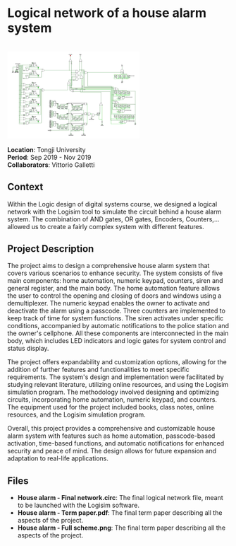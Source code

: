 # Logical network of a house alarm system

<br>
<img src="./House%20Alarm%20-%20Full%20scheme.png" width="300">  
<br>

**Location**: Tongji University  
**Period**: Sep 2019 - Nov 2019  
**Collaborators**: Vittorio Galletti  

## Context
Within the Logic design of digital systems course, we designed a logical network with the Logisim tool to simulate the circuit behind a house alarm system. The combination of AND gates, OR gates, Encoders, Counters,... allowed us to create a fairly complex system with different features.

## Project Description
The project aims to design a comprehensive house alarm system that covers various scenarios to enhance security. The system consists of five main components: home automation, numeric keypad, counters, siren and general register, and the main body. The home automation feature allows the user to control the opening and closing of doors and windows using a demultiplexer. The numeric keypad enables the owner to activate and deactivate the alarm using a passcode. Three counters are implemented to keep track of time for system functions. The siren activates under specific conditions, accompanied by automatic notifications to the police station and the owner's cellphone. All these components are interconnected in the main body, which includes LED indicators and logic gates for system control and status display.

The project offers expandability and customization options, allowing for the addition of further features and functionalities to meet specific requirements. The system's design and implementation were facilitated by studying relevant literature, utilizing online resources, and using the Logisim simulation program. The methodology involved designing and optimizing circuits, incorporating home automation, numeric keypad, and counters. The equipment used for the project included books, class notes, online resources, and the Logisim simulation program.

Overall, this project provides a comprehensive and customizable house alarm system with features such as home automation, passcode-based activation, time-based functions, and automatic notifications for enhanced security and peace of mind. The design allows for future expansion and adaptation to real-life applications.

## Files
- **House alarm - Final network.circ**: The final logical network file, meant to be launched with the Logisim software.
- **House alarm - Term paper.pdf**: The final term paper describing all the aspects of the project.
- **House alarm - Full scheme.png**: The final term paper describing all the aspects of the project.
